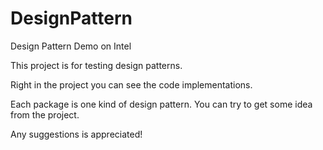 # DesignPattern
Design Pattern Demo on Intel

This project is for testing design patterns.

Right in the project you can see the code implementations.

Each package is one kind of design pattern. You can try to
get some idea from the project.

Any suggestions is appreciated!
